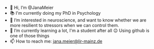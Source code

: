 - 👋 Hi, I’m @JanaMeier
- :books: I'm currently doing my PhD in Psychology
- 👀 I’m interested in neuroscience, and want to know whether we are more resilient to stressors when we can control them.
- 🌱 I’m currently learning a lot, I'm a student after all :wink: Using github is one of those things
- 📫 How to reach me: jana.meier@lir-mainz.de

<!---
JanaMeier/JanaMeier is a ✨ special ✨ repository because its `README.md` (this file) appears on your GitHub profile.
You can click the Preview link to take a look at your changes.
--->
